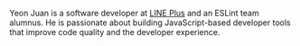Yeon Juan is a software developer at [LINE Plus](https://www.linepluscorp.com/) and an ESLint team alumnus. He is passionate about building JavaScript-based developer tools that improve code quality and the developer experience.
